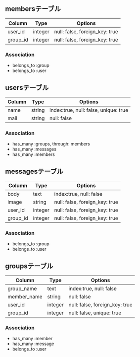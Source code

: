 ## membersテーブル

|Column|Type|Options|
|------|----|-------|
|user_id|integer|null: false, foreign_key: true|
|group_id|integer|null: false, foreign_key: true|

### Association
- belongs_to :group
- belongs_to :user



## usersテーブル

|Column|Type|Options|
|------|----|-------|
|name|string|index:true, null: false, unique: true|
|mail|string|null: false|

### Association
- has_many :groups, through: members
- has_many :messages
- has_many :members


## messagesテーブル

|Column|Type|Options|
|------|----|-------|
|body|text|index:true, null: false|
|image|string|null: false, foreign_key: true|
|user_id|integer|null: false, foreign_key: true|
|group_id|integer|null: false, foreign_key: true|

### Association
- belongs_to :group
- belongs_to :user

## groupsテーブル

|Column|Type|Options|
|------|----|-------|
|group_name|text|index:true, null: false|
|member_name|string|null: false|
|user_id|integer|null: false, foreign_key: true|
|group_id|integer|null: false, unique: true|

### Association
- has_many :member
- has_many :message
- belongs_to :user